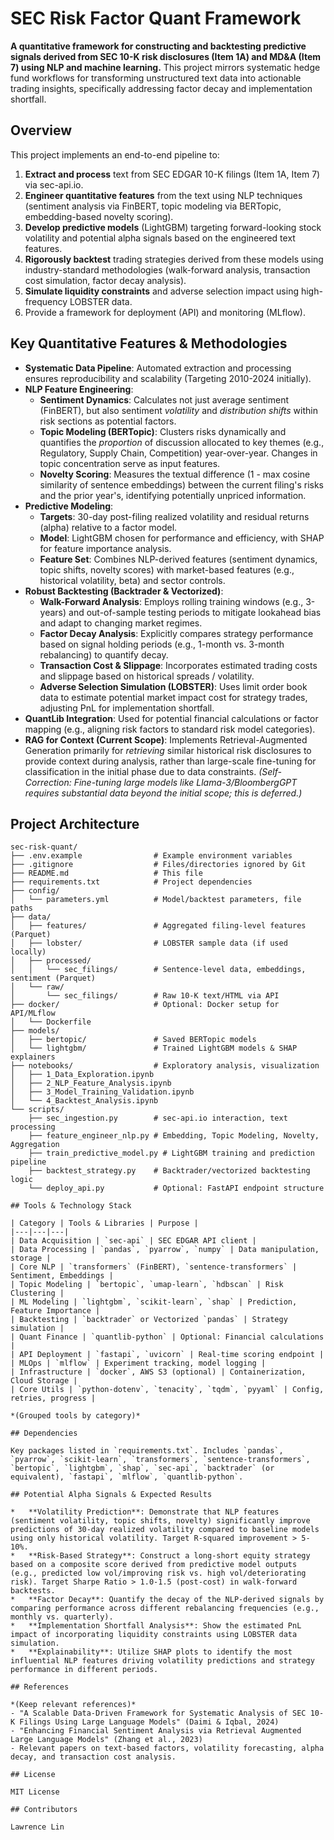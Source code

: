 # SEC Risk Factor Quant Framework

**A quantitative framework for constructing and backtesting predictive signals derived from SEC 10-K risk disclosures (Item 1A) and MD&A (Item 7) using NLP and machine learning.** This project mirrors systematic hedge fund workflows for transforming unstructured text data into actionable trading insights, specifically addressing factor decay and implementation shortfall.

## Overview

This project implements an end-to-end pipeline to:
1.  **Extract and process** text from SEC EDGAR 10-K filings (Item 1A, Item 7) via sec-api.io.
2.  **Engineer quantitative features** from the text using NLP techniques (sentiment analysis via FinBERT, topic modeling via BERTopic, embedding-based novelty scoring).
3.  **Develop predictive models** (LightGBM) targeting forward-looking stock volatility and potential alpha signals based on the engineered text features.
4.  **Rigorously backtest** trading strategies derived from these models using industry-standard methodologies (walk-forward analysis, transaction cost simulation, factor decay analysis).
5.  **Simulate liquidity constraints** and adverse selection impact using high-frequency LOBSTER data.
6.  Provide a framework for deployment (API) and monitoring (MLflow).

## Key Quantitative Features & Methodologies

*   **Systematic Data Pipeline**: Automated extraction and processing ensures reproducibility and scalability (Targeting 2010-2024 initially).
*   **NLP Feature Engineering**:
    *   **Sentiment Dynamics**: Calculates not just average sentiment (FinBERT), but also sentiment *volatility* and *distribution shifts* within risk sections as potential factors.
    *   **Topic Modeling (BERTopic)**: Clusters risks dynamically and quantifies the *proportion* of discussion allocated to key themes (e.g., Regulatory, Supply Chain, Competition) year-over-year. Changes in topic concentration serve as input features.
    *   **Novelty Scoring**: Measures the textual difference (1 - max cosine similarity of sentence embeddings) between the current filing's risks and the prior year's, identifying potentially unpriced information.
*   **Predictive Modeling**:
    *   **Targets**: 30-day post-filing realized volatility and residual returns (alpha) relative to a factor model.
    *   **Model**: LightGBM chosen for performance and efficiency, with SHAP for feature importance analysis.
    *   **Feature Set**: Combines NLP-derived features (sentiment dynamics, topic shifts, novelty scores) with market-based features (e.g., historical volatility, beta) and sector controls.
*   **Robust Backtesting (Backtrader & Vectorized)**:
    *   **Walk-Forward Analysis**: Employs rolling training windows (e.g., 3-years) and out-of-sample testing periods to mitigate lookahead bias and adapt to changing market regimes.
    *   **Factor Decay Analysis**: Explicitly compares strategy performance based on signal holding periods (e.g., 1-month vs. 3-month rebalancing) to quantify decay.
    *   **Transaction Cost & Slippage**: Incorporates estimated trading costs and slippage based on historical spreads / volatility.
    *   **Adverse Selection Simulation (LOBSTER)**: Uses limit order book data to estimate potential market impact cost for strategy trades, adjusting PnL for implementation shortfall.
*   **QuantLib Integration**: Used for potential financial calculations or factor mapping (e.g., aligning risk factors to standard risk model categories).
*   **RAG for Context (Current Scope)**: Implements Retrieval-Augmented Generation primarily for *retrieving* similar historical risk disclosures to provide context during analysis, rather than large-scale fine-tuning for classification in the initial phase due to data constraints. *(Self-Correction: Fine-tuning large models like Llama-3/BloombergGPT requires substantial data beyond the initial scope; this is deferred.)*

## Project Architecture

```text
sec-risk-quant/
├── .env.example                # Example environment variables
├── .gitignore                  # Files/directories ignored by Git
├── README.md                   # This file
├── requirements.txt            # Project dependencies
├── config/
│   └── parameters.yml          # Model/backtest parameters, file paths
├── data/
│   ├── features/               # Aggregated filing-level features (Parquet)
│   ├── lobster/                # LOBSTER sample data (if used locally)
│   ├── processed/
│   │   └── sec_filings/        # Sentence-level data, embeddings, sentiment (Parquet)
│   └── raw/
│       └── sec_filings/        # Raw 10-K text/HTML via API
├── docker/                     # Optional: Docker setup for API/MLflow
│   └── Dockerfile
├── models/
│   ├── bertopic/               # Saved BERTopic models
│   └── lightgbm/               # Trained LightGBM models & SHAP explainers
├── notebooks/                  # Exploratory analysis, visualization
│   ├── 1_Data_Exploration.ipynb
│   ├── 2_NLP_Feature_Analysis.ipynb
│   ├── 3_Model_Training_Validation.ipynb
│   └── 4_Backtest_Analysis.ipynb
└── scripts/
    ├── sec_ingestion.py        # sec-api.io interaction, text processing
    ├── feature_engineer_nlp.py # Embedding, Topic Modeling, Novelty, Aggregation
    ├── train_predictive_model.py # LightGBM training and prediction pipeline
    ├── backtest_strategy.py    # Backtrader/vectorized backtesting logic
    └── deploy_api.py           # Optional: FastAPI endpoint structure

## Tools & Technology Stack

| Category | Tools & Libraries | Purpose |
|---|---|---|
| Data Acquisition | `sec-api` | SEC EDGAR API client |
| Data Processing | `pandas`, `pyarrow`, `numpy` | Data manipulation, storage |
| Core NLP | `transformers` (FinBERT), `sentence-transformers` | Sentiment, Embeddings |
| Topic Modeling | `bertopic`, `umap-learn`, `hdbscan` | Risk Clustering |
| ML Modeling | `lightgbm`, `scikit-learn`, `shap` | Prediction, Feature Importance |
| Backtesting | `backtrader` or Vectorized `pandas` | Strategy simulation |
| Quant Finance | `quantlib-python` | Optional: Financial calculations |
| API Deployment | `fastapi`, `uvicorn` | Real-time scoring endpoint |
| MLOps | `mlflow` | Experiment tracking, model logging |
| Infrastructure | `docker`, AWS S3 (optional) | Containerization, Cloud Storage |
| Core Utils | `python-dotenv`, `tenacity`, `tqdm`, `pyyaml` | Config, retries, progress |

*(Grouped tools by category)*

## Dependencies

Key packages listed in `requirements.txt`. Includes `pandas`, `pyarrow`, `scikit-learn`, `transformers`, `sentence-transformers`, `bertopic`, `lightgbm`, `shap`, `sec-api`, `backtrader` (or equivalent), `fastapi`, `mlflow`, `quantlib-python`.

## Potential Alpha Signals & Expected Results

*   **Volatility Prediction**: Demonstrate that NLP features (sentiment volatility, topic shifts, novelty) significantly improve predictions of 30-day realized volatility compared to baseline models using only historical volatility. Target R-squared improvement > 5-10%.
*   **Risk-Based Strategy**: Construct a long-short equity strategy based on a composite score derived from predictive model outputs (e.g., predicted low vol/improving risk vs. high vol/deteriorating risk). Target Sharpe Ratio > 1.0-1.5 (post-cost) in walk-forward backtests.
*   **Factor Decay**: Quantify the decay of the NLP-derived signals by comparing performance across different rebalancing frequencies (e.g., monthly vs. quarterly).
*   **Implementation Shortfall Analysis**: Show the estimated PnL impact of incorporating liquidity constraints using LOBSTER data simulation.
*   **Explainability**: Utilize SHAP plots to identify the most influential NLP features driving volatility predictions and strategy performance in different periods.

## References

*(Keep relevant references)*
- "A Scalable Data-Driven Framework for Systematic Analysis of SEC 10-K Filings Using Large Language Models" (Daimi & Iqbal, 2024)
- "Enhancing Financial Sentiment Analysis via Retrieval Augmented Large Language Models" (Zhang et al., 2023)
- Relevant papers on text-based factors, volatility forecasting, alpha decay, and transaction cost analysis.

## License

MIT License

## Contributors

Lawrence Lin